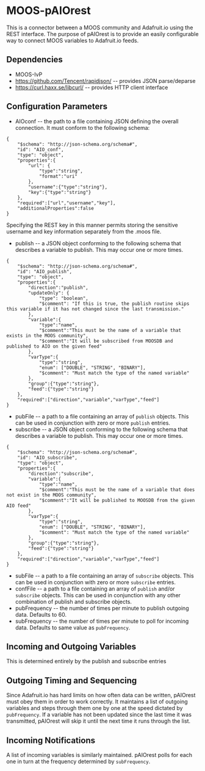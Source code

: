 # MOOS-pAIOrest
This is a connector between a MOOS community and Adafruit.io using the REST interface. The purpose of pAIOrest is to provide an easily configurable way to connect MOOS variables to Adafruit.io feeds.

## Dependencies
* MOOS-IvP
* https://github.com/Tencent/rapidjson/ -- provides JSON parse/deparse
* https://curl.haxx.se/libcurl/ -- provides HTTP client interface

## Configuration Parameters
* AIOconf -- the path to a file containing JSON defining the overall connection. It must conform to the following schema:
```
{
	"$schema": "http://json-schema.org/schema#",
	"id": "AIO_conf",
	"type": "object",
	"properties":{
		"url": {
			"type":"string",
			"format":"uri"
		},
		"username":{"type":"string"},
		"key":{"type":"string"}
	},
	"required":["url","username","key"],
	"additionalProperties":false
}
```
Specifying the REST key in this manner permits storing the sensitive username and key information separately from the .moos file.
* publish -- a JSON object conforming to the following schema that describes a variable to publish. This may occur one or more times.
```
{
	"$schema": "http://json-schema.org/schema#",
	"id": "AIO_publish",
	"type": "object",
	"properties":{
		"direction":"publish",
		"updateOnly": {
			"type": "boolean",
			"$comment": "If this is true, the publish routine skips this variable if it has not changed since the last transmission."
		},
		"variable":{
			"type":"name", 
			"$comment":"This must be the name of a variable that exists in the MOOS community",
			"$comment":"It will be subscribed from MOOSDB and published to AIO on the given feed"
		},
		"varType":{
			"type":"string",
			"enum": ["DOUBLE", "STRING", "BINARY"],
			"$comment": "Must match the type of the named variable"
		},
		"group":{"type":"string"},
		"feed":{"type":"string"}
	},
	"required":["direction","variable","varType","feed"]
}
```
* pubFile -- a path to a file containing an array of ```publish``` objects. This can be used in conjunction with zero or more ```publish``` entries. 
* subscribe -- a JSON object conforming to the following schema that describes a variable to publish. This may occur one or more times. 
```
{
	"$schema": "http://json-schema.org/schema#",
	"id": "AIO_subscribe",
	"type": "object",
	"properties":{
		"direction":"subscribe",
		"variable":{
			"type":"name", 
			"$comment":"This must be the name of a variable that does not exist in the MOOS community",
			"$comment":"It will be published to MOOSDB from the given AIO feed"
		},
		"varType":{
			"type":"string",
			"enum": ["DOUBLE", "STRING", "BINARY"],
			"$comment": "Must match the type of the named variable"
		},
		"group":{"type":"string"},
		"feed":{"type":"string"}
	},
	"required":["direction","variable","varType","feed"]
}
```
* subFile -- a path to a file containing an array of ```subscribe``` objects. This can be used in conjunction with zero or more ```subscribe``` entries.
* confFile -- a path to a file containing an array of ```publish``` and/or ```subscribe``` objects. This can be used in conjunction with any other combination of publish and subscribe objects. 
* pubFrequency -- the number of times per minute to publish outgoing data. Defaults to 60.
* subFrequency -- the number of times per minute to poll for incoming data. Defaults to same value as ```pubFrequency```. 

## Incoming and Outgoing Variables
This is determined entirely by the publish and subscribe entries

## Outgoing Timing and Sequencing
Since Adafruit.io has hard limits on how often data can be written, pAIOrest must obey them in order to work correctly. It maintains a list of outgoing variables and steps through them one by one at the speed dictated by ```pubFrequency```. If a variable has not been updated since the last time it was transmitted, pAIOrest will skip it until the next time it runs through the list. 

## Incoming Notifications
A list of incoming variables is similarly maintained. pAIOrest polls for each one in turn at the frequency determined by ```subFrequency```.
